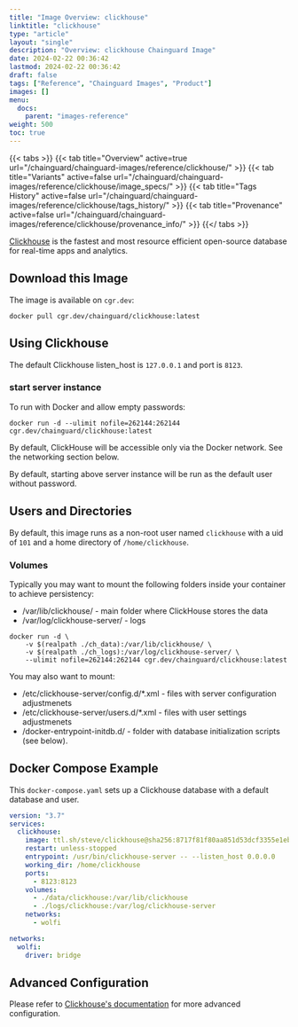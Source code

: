 ```yaml
---
title: "Image Overview: clickhouse"
linktitle: "clickhouse"
type: "article"
layout: "single"
description: "Overview: clickhouse Chainguard Image"
date: 2024-02-22 00:36:42
lastmod: 2024-02-22 00:36:42
draft: false
tags: ["Reference", "Chainguard Images", "Product"]
images: []
menu: 
  docs: 
    parent: "images-reference"
weight: 500
toc: true
---
```


{{< tabs >}}
{{< tab title="Overview" active=true url="/chainguard/chainguard-images/reference/clickhouse/" >}}
{{< tab title="Variants" active=false url="/chainguard/chainguard-images/reference/clickhouse/image_specs/" >}}
{{< tab title="Tags History" active=false url="/chainguard/chainguard-images/reference/clickhouse/tags_history/" >}}
{{< tab title="Provenance" active=false url="/chainguard/chainguard-images/reference/clickhouse/provenance_info/" >}}
{{</ tabs >}}



<!--overview:start-->
[Clickhouse](https://clickhouse.com) is the fastest and most resource efficient open-source database for real-time apps and analytics.
<!--overview:end-->

<!--getting:start-->
## Download this Image
The image is available on `cgr.dev`:

```
docker pull cgr.dev/chainguard/clickhouse:latest
```
<!--getting:end-->

<!--body:start-->
## Using Clickhouse

The default Clickhouse listen_host is `127.0.0.1` and port is `8123`.

### start server instance

To run with Docker and allow empty passwords:

```
docker run -d --ulimit nofile=262144:262144 cgr.dev/chainguard/clickhouse:latest
```

By default, ClickHouse will be accessible only via the Docker network. See the networking section below.

By default, starting above server instance will be run as the default user without password.

## Users and Directories

By default, this image runs as a non-root user named `clickhouse` with a uid of `101` and a home directory of `/home/clickhouse`.

### Volumes

Typically you may want to mount the following folders inside your container to achieve persistency:

* /var/lib/clickhouse/ - main folder where ClickHouse stores the data
* /var/log/clickhouse-server/ - logs

```
docker run -d \
    -v $(realpath ./ch_data):/var/lib/clickhouse/ \
    -v $(realpath ./ch_logs):/var/log/clickhouse-server/ \
    --ulimit nofile=262144:262144 cgr.dev/chainguard/clickhouse:latest
```

You may also want to mount:

* /etc/clickhouse-server/config.d/*.xml - files with server configuration adjustmenets
* /etc/clickhouse-server/users.d/*.xml - files with user settings adjustmenets
* /docker-entrypoint-initdb.d/ - folder with database initialization scripts (see below).


## Docker Compose Example

This `docker-compose.yaml` sets up a Clickhouse database with a default database and user.

```yaml
version: "3.7"
services:
  clickhouse:
    image: ttl.sh/steve/clickhouse@sha256:8717f81f80aa851d53dcf3355e1eb728e84932dd59d42333e6b42b0b9f354fc3
    restart: unless-stopped
    entrypoint: /usr/bin/clickhouse-server -- --listen_host 0.0.0.0
    working_dir: /home/clickhouse
    ports:
      - 8123:8123
    volumes:
      - ./data/clickhouse:/var/lib/clickhouse
      - ./logs/clickhouse:/var/log/clickhouse-server
    networks:
      - wolfi

networks:
  wolfi:
    driver: bridge
```

## Advanced Configuration

Please refer to [Clickhouse's documentation](https://clickhouse.com/docs/en/operations/configuration-files#configuration_files) for more advanced configuration.

<!--body:end-->

